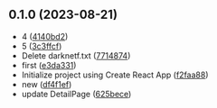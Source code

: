## 0.1.0 (2023-08-21)

* 4 ([4140bd2](https://github.com/babycrocodileschnappi/123456/commit/4140bd2))
* 5 ([3c3ffcf](https://github.com/babycrocodileschnappi/123456/commit/3c3ffcf))
* Delete darknetf.txt ([7714874](https://github.com/babycrocodileschnappi/123456/commit/7714874))
* first ([e3da331](https://github.com/babycrocodileschnappi/123456/commit/e3da331))
* Initialize project using Create React App ([f2faa88](https://github.com/babycrocodileschnappi/123456/commit/f2faa88))
* new ([df4f1ef](https://github.com/babycrocodileschnappi/123456/commit/df4f1ef))
* update DetailPage ([625bece](https://github.com/babycrocodileschnappi/123456/commit/625bece))



